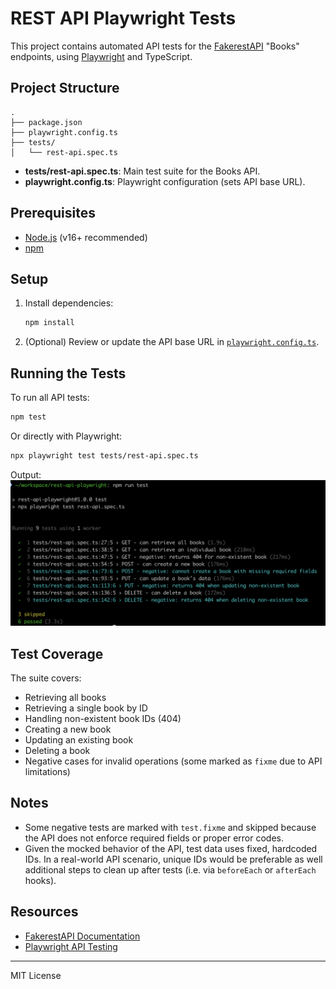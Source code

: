 # REST API Playwright Tests

This project contains automated API tests for the [FakerestAPI](https://fakerestapi.azurewebsites.net) "Books" endpoints, using [Playwright](https://playwright.dev/) and TypeScript.

## Project Structure

```
.
├── package.json
├── playwright.config.ts
├── tests/
│   └── rest-api.spec.ts
```

- **tests/rest-api.spec.ts**: Main test suite for the Books API.
- **playwright.config.ts**: Playwright configuration (sets API base URL).

## Prerequisites

- [Node.js](https://nodejs.org/) (v16+ recommended)
- [npm](https://www.npmjs.com/)

## Setup

1. Install dependencies:

   ```sh
   npm install
   ```

2. (Optional) Review or update the API base URL in [`playwright.config.ts`](playwright.config.ts).

## Running the Tests

To run all API tests:

```sh
npm test
```

Or directly with Playwright:

```sh
npx playwright test tests/rest-api.spec.ts
```

Output:
![Run all tests](docs/img/run-all-tests.png)

## Test Coverage

The suite covers:

- Retrieving all books
- Retrieving a single book by ID
- Handling non-existent book IDs (404)
- Creating a new book
- Updating an existing book
- Deleting a book
- Negative cases for invalid operations (some marked as `fixme` due to API limitations)

## Notes

- Some negative tests are marked with `test.fixme` and skipped because the API does not enforce required fields or proper error codes.
- Given the mocked behavior of the API, test data uses fixed, hardcoded IDs. In a real-world API scenario, unique IDs would be preferable as well additional steps to clean up after tests (i.e. via `beforeEach` or `afterEach` hooks).

## Resources

- [FakerestAPI Documentation](https://fakerestapi.azurewebsites.net/index.html)
- [Playwright API Testing](https://playwright.dev/docs/api-testing)

---

MIT License
